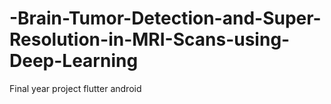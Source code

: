 # -Brain-Tumor-Detection-and-Super-Resolution-in-MRI-Scans-using-Deep-Learning
Final year project flutter android
